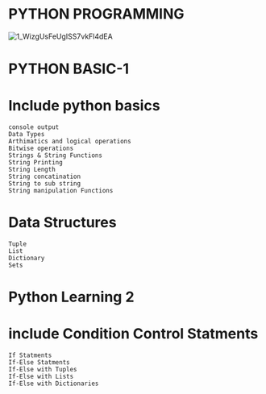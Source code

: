 # 				PYTHON PROGRAMMING

![1_WizgUsFeUgISS7vkFl4dEA](https://user-images.githubusercontent.com/61576602/180141069-2c7cc9fb-5084-4c4b-a16a-f4bc0411f06e.jpeg)

# PYTHON BASIC-1
# Include python basics
	console output
	Data Types
	Arthimatics and logical operations
	Bitwise operations
	Strings & String Functions
	String Printing
	String Length
	String concatination
	String to sub string
	String manipulation Functions
# Data Structures
	Tuple
	List
	Dictionary
	Sets
# Python Learning 2
 # include Condition Control Statments
 	If Statments
	If-Else Statments
	If-Else with Tuples
	If-Else with Lists
	If-Else with Dictionaries
 	
	
			
		
